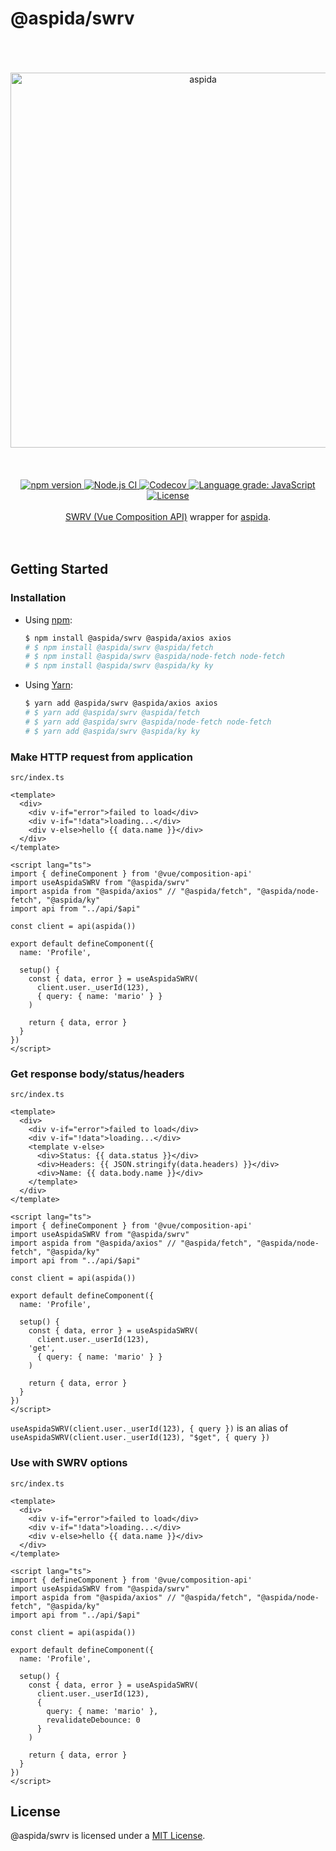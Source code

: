 # @aspida/swrv
<br />
<br />
<br />
<div align="center">
  <img src="https://aspida.github.io/aspida/logos/svg/black.svg" alt="aspida" title="aspida" width="600" />
</div>
<br />
<br />
<br />
<div align="center">
  <a href="https://www.npmjs.com/package/@aspida/swrv">
    <img src="https://img.shields.io/npm/v/@aspida/swrv" alt="npm version" />
  </a>
  <a href="https://github.com/aspida/aspida/actions?query=workflow%3A%22Node.js+CI%22">
    <img src="https://github.com/aspida/aspida/workflows/Node.js%20CI/badge.svg?branch=master" alt="Node.js CI" />
  </a>
  <a href="https://codecov.io/gh/aspida/aspida">
    <img src="https://img.shields.io/codecov/c/github/aspida/aspida.svg" alt="Codecov" />
  </a>
  <a href="https://lgtm.com/projects/g/aspida/aspida/context:javascript">
    <img src="https://img.shields.io/lgtm/grade/javascript/g/aspida/aspida.svg" alt="Language grade: JavaScript" />
  </a>
  <a href="https://github.com/aspida/aspida/blob/master/packages/aspida-swrv/LICENSE">
    <img src="https://img.shields.io/npm/l/@aspida/swrv" alt="License" />
  </a>
</div>
<br />
<div align="center"><a href="https://github.com/Kong/swrv">SWRV (Vue Composition API)</a> wrapper for <a href="https://github.com/aspida/aspida/">aspida</a>.</div>
<br />
<br />

## Getting Started

### Installation

- Using [npm](https://www.npmjs.com/):

  ```sh
  $ npm install @aspida/swrv @aspida/axios axios
  # $ npm install @aspida/swrv @aspida/fetch
  # $ npm install @aspida/swrv @aspida/node-fetch node-fetch
  # $ npm install @aspida/swrv @aspida/ky ky
  ```

- Using [Yarn](https://yarnpkg.com/):

  ```sh
  $ yarn add @aspida/swrv @aspida/axios axios
  # $ yarn add @aspida/swrv @aspida/fetch
  # $ yarn add @aspida/swrv @aspida/node-fetch node-fetch
  # $ yarn add @aspida/swrv @aspida/ky ky
  ```

### Make HTTP request from application

`src/index.ts`

```vue
<template>
  <div>
    <div v-if="error">failed to load</div>
    <div v-if="!data">loading...</div>
    <div v-else>hello {{ data.name }}</div>
  </div>
</template>

<script lang="ts">
import { defineComponent } from '@vue/composition-api'
import useAspidaSWRV from "@aspida/swrv"
import aspida from "@aspida/axios" // "@aspida/fetch", "@aspida/node-fetch", "@aspida/ky"
import api from "../api/$api"

const client = api(aspida())

export default defineComponent({
  name: 'Profile',

  setup() {
    const { data, error } = useAspidaSWRV(
      client.user._userId(123),
      { query: { name: 'mario' } }
    )

    return { data, error }
  }
})
</script>
```

### Get response body/status/headers

`src/index.ts`

```vue
<template>
  <div>
    <div v-if="error">failed to load</div>
    <div v-if="!data">loading...</div>
    <template v-else>
      <div>Status: {{ data.status }}</div>
      <div>Headers: {{ JSON.stringify(data.headers) }}</div>
      <div>Name: {{ data.body.name }}</div>
    </template>
  </div>
</template>

<script lang="ts">
import { defineComponent } from '@vue/composition-api'
import useAspidaSWRV from "@aspida/swrv"
import aspida from "@aspida/axios" // "@aspida/fetch", "@aspida/node-fetch", "@aspida/ky"
import api from "../api/$api"

const client = api(aspida())

export default defineComponent({
  name: 'Profile',

  setup() {
    const { data, error } = useAspidaSWRV(
      client.user._userId(123),
    'get',
      { query: { name: 'mario' } }
    )

    return { data, error }
  }
})
</script>
```

`useAspidaSWRV(client.user._userId(123), { query })` is an alias of `useAspidaSWRV(client.user._userId(123), "$get", { query })`

### Use with SWRV options

`src/index.ts`

```vue
<template>
  <div>
    <div v-if="error">failed to load</div>
    <div v-if="!data">loading...</div>
    <div v-else>hello {{ data.name }}</div>
  </div>
</template>

<script lang="ts">
import { defineComponent } from '@vue/composition-api'
import useAspidaSWRV from "@aspida/swrv"
import aspida from "@aspida/axios" // "@aspida/fetch", "@aspida/node-fetch", "@aspida/ky"
import api from "../api/$api"

const client = api(aspida())

export default defineComponent({
  name: 'Profile',

  setup() {
    const { data, error } = useAspidaSWRV(
      client.user._userId(123),
      {
        query: { name: 'mario' },
        revalidateDebounce: 0
      }
    )

    return { data, error }
  }
})
</script>
```

## License

@aspida/swrv is licensed under a [MIT License](https://github.com/aspida/aspida/blob/master/packages/aspida-swrv/LICENSE).
